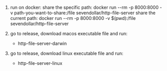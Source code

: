 <!-- http file server writen by Go -->

1. run on docker:
   share the specific path: docker run --rm -p 8000:8000 -v path-you-want-to-share:/file sevendollar/http-file-server
   share the current path: docker run --rm -p 8000:8000 -v $(pwd):/file sevendollar/http-file-server

2. go to release, download macos executable file and run:
   - http-file-server-darwin

3. go to release, download linux executable file and run:
   - http-file-server-linux
